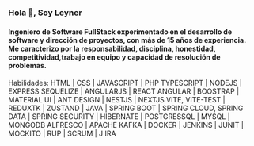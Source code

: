 ### Hola 👋, Soy Leyner
#### Ingeniero de Software FullStack experimentado en el desarrollo de software y dirección de proyectos, con más de 15 años de experiencia. Me caracterizo por la responsabilidad, disciplina, honestidad, competitividad,trabajo en equipo y capacidad de resolución de problemas.

Habilidades: HTML | CSS | JAVASCRIPT | PHP TYPESCRIPT | NODEJS | EXPRESS SEQUELIZE | ANGULARJS | REACT ANGULAR | BOOSTRAP | MATERIAL UI | ANT DESIGN | NESTJS | NEXTJS VITE, VITE-TEST | REDUXTK | ZUSTAND | JAVA | SPRING BOOT | SPRING CLOUD, SPRING DATA | SPRING SECURITY | HIBERNATE | POSTGRESSQL | MYSQL | MONGODB ALFRESCO | APACHE KAFKA | DOCKER | JENKINS | JUNIT | MOCKITO | RUP | SCRUM | J IRA









